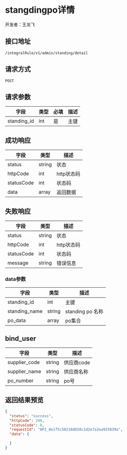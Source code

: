 # stangdingpo详情
开发者：王龙飞

## 接口地址
`/integralRule/v1/admin/standing/detail`

## 请求方式
`POST`

## 请求参数
| 字段 | 类型   | 必填 | 描述     |
| ---- | ------ | ---- | -------- |
| standing_id | int | 是 |  主键 |


## 成功响应
| 字段       | 类型    | 描述        |
| ---------- | ------- | ----------- |
| status    | string  | 状态    |
| httpCode     | int  | http状态码    |
| statusCode | int  | 状态码 |
| data  | array  | 返回数据      |

## 失败响应
| 字段       | 类型    | 描述        |
| ---------- | ------- | ----------- |
| status    | string  | 状态    |
| httpCode     | int  | http状态码    |
| statusCode | int  | 状态码 |
| message  | string  | 错误信息      |

### data参数
| 字段 | 类型 | 描述 |
| --- | --- | --- |
| standing_id | int | 主键 |
| standing_name | string | standing po 名称 |
| po_data | array | po集合 |

## bind_user
| 字段 | 类型   | 描述     |
| ---- | ------ | -------- |
| supplier_code | string | 供应商code |
| supplier_name | string | 供应商名称 |
| po_number | string |  po号 |

## 返回结果预览
```json
{
  "status": "success",
  "httpCode": 200,
  "statusCode": 0,
  "requestId": "API_0e1f5c50218d658c1d2e7a2ea925839a",
  "data": {
  
  }
}
```